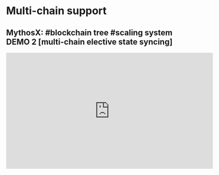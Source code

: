 # Multi-chain support

## MythosX: #blockchain tree #scaling system DEMO 2 [multi-chain elective state syncing]

<iframe width="560" height="315" src="https://www.youtube.com/embed/fGoTvMAYth0?si=JVDEAXm8LFXwInhb" title="YouTube video player" frameborder="0" allow="accelerometer; autoplay; clipboard-write; encrypted-media; gyroscope; picture-in-picture; web-share" referrerpolicy="strict-origin-when-cross-origin" allowfullscreen></iframe>
